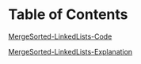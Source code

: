 ﻿# Table of Contents
[MergeSorted-LinkedLists-Code](https://github.com/nooralbonne/challenges-and-data-structures1/blob/LinkedList-Merge-Sorted/Data-Structures/LinkedList/LinkedList/LinkedList/MergeSorted/MergeSorted-LinkedLists-Code.jpg)

[MergeSorted-LinkedLists-Explanation](https://github.com/nooralbonne/challenges-and-data-structures1/blob/LinkedList-Merge-Sorted/Data-Structures/LinkedList/LinkedList/LinkedList/MergeSorted/MergeSorted-LinkedLists-Explanation.jpg)
